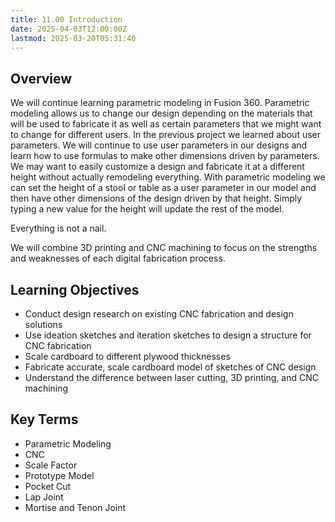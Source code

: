 ```yaml
---
title: 11.00 Introduction
date: 2025-04-03T12:00:00Z
lastmod: 2025-03-20T05:31:40
---
```


## Overview

We will continue learning parametric modeling in Fusion 360. Parametric modeling allows us to change our design depending on the materials that will be used to fabricate it as well as certain parameters that we might want to change for different users. In the previous project we learned about user parameters. We will continue to use user parameters in our designs and learn how to use formulas to make other dimensions driven by parameters. We may want to easily customize a design and fabricate it at a different height without actually remodeling everything. With parametric modeling we can set the height of a stool or table as a user parameter in our model and then have other dimensions of the design driven by that height. Simply typing a new value for the height will update the rest of the model.

Everything is not a nail.

We will combine 3D printing and CNC machining to focus on the strengths and weaknesses of each digital fabrication process.

## Learning Objectives

- Conduct design research on existing CNC fabrication and design solutions
- Use ideation sketches and iteration sketches to design a structure for CNC fabrication
- Scale cardboard to different plywood thicknesses
- Fabricate accurate, scale cardboard model of sketches of CNC design
- Understand the difference between laser cutting, 3D printing, and CNC machining

## Key Terms

- Parametric Modeling
- CNC
- Scale Factor
- Prototype Model
- Pocket Cut
- Lap Joint
- Mortise and Tenon Joint
